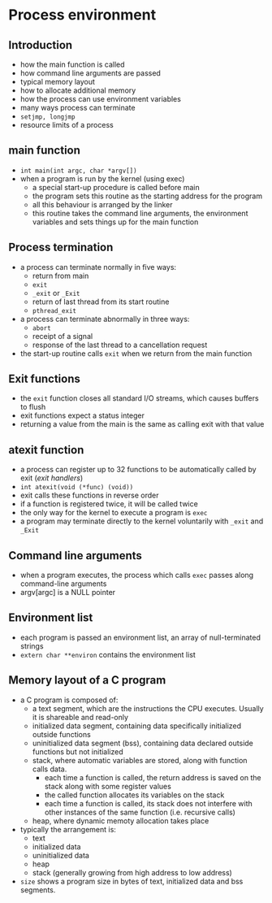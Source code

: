 # Process environment

## Introduction

* how the main function is called
* how command line arguments are passed
* typical memory layout
* how to allocate additional memory
* how the process can use environment variables
* many ways process can terminate
* `setjmp, longjmp`
* resource limits of a process

## main function

* `int main(int argc, char *argv[])`
* when a program is run by the kernel (using exec)
  * a special start-up procedure is called before main
  * the program sets this routine as the starting address for the program
  * all this behaviour is arranged by the linker
  * this routine takes the command line arguments, the environment variables and sets things up for the main function

## Process termination

* a process can terminate normally in five ways:
  * return from main
  * `exit`
  * `_exit` or `_Exit`
  * return of last thread from its start routine
  * `pthread_exit`
* a process can terminate abnormally in three ways:
  * `abort`
  * receipt of a signal
  * response of the last thread to a cancellation request
* the start-up routine calls `exit` when we return from the main function

## Exit functions

* the `exit` function closes all standard I/O streams, which causes buffers to flush
* exit functions expect a status integer
* returning a value from the main is the same as calling exit with that value

## atexit function

* a process can register up to 32 functions to be automatically called by exit (*exit handlers*)
* `int atexit(void (*func) (void))`
* exit calls these functions in reverse order
* if a function is registered twice, it will be called twice
* the only way for the kernel to execute a program is `exec`
* a program may terminate directly to the kernel voluntarily with `_exit` and `_Exit`

## Command line arguments

* when a program executes, the process which calls `exec` passes along command-line arguments
* argv[argc] is a NULL pointer

## Environment list

* each program is passed an environment list, an array of null-terminated strings
* `extern char **environ` contains the environment list

## Memory layout of a C program

* a C program is composed of:
  * a text segment, which are the instructions the CPU executes. Usually it is shareable and read-only
  * initialized data segment, containing data specifically initialized outside functions
  * uninitialized data segment (bss), containing data declared outside functions but not initialized
  * stack, where automatic variables are stored, along with function calls data.
    * each time a function is called, the return address is saved on the stack along with some register values
    * the called function allocates its variables on the stack
    * each time a function is called, its stack does not interfere with other instances of the same function (i.e. recursive calls)
  * heap, where dynamic memoty allocation takes place
* typically the arrangement is:
  * text
  * initialized data
  * uninitialized data
  * heap
  * stack (generally growing from high address to low address)
* `size` shows a program size in bytes of text, initialized data and bss segments.
